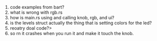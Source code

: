 1. code examples from bart?
2. what is wrong with rgb.rs
3. how is main.rs using and calling knob, rgb, and ui?
4. is the levels struct actually the thing that is setting colors for the led?
5. reoatry doal code?>
6. so rn it crashes when you run it and make it touch the knob.


